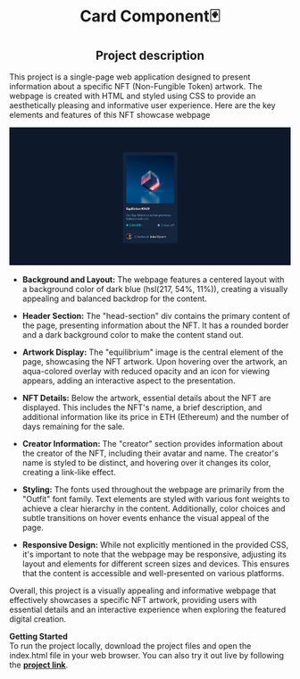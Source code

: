<h1 align="center">Card Component🃏</h1>
<h2 align="center">Project description</h2>

This project is a single-page web application designed to present information about a specific NFT (Non-Fungible Token) artwork. 
The webpage is created with HTML and styled using CSS to provide an aesthetically pleasing and informative user experience. Here are the key elements and features of this NFT showcase webpage

![1](https://github.com/alo7lika/Card-Component/blob/main/screenshot.png)

* **Background and Layout:**
The webpage features a centered layout with a background color of dark blue (hsl(217, 54%, 11%)), creating a visually appealing and balanced backdrop for the content.

* **Header Section:**
The "head-section" div contains the primary content of the page, presenting information about the NFT. It has a rounded border and a dark background color to make the content stand out.

* **Artwork Display:**
The "equilibrium" image is the central element of the page, showcasing the NFT artwork. Upon hovering over the artwork, an aqua-colored overlay with reduced opacity and an icon for viewing appears, adding an interactive aspect to the presentation.

* **NFT Details:**
Below the artwork, essential details about the NFT are displayed. This includes the NFT's name, a brief description, and additional information like its price in ETH (Ethereum) and the number of days remaining for the sale.

* **Creator Information:**
The "creator" section provides information about the creator of the NFT, including their avatar and name. The creator's name is styled to be distinct, and hovering over it changes its color, creating a link-like effect.

* **Styling:**
The fonts used throughout the webpage are primarily from the "Outfit" font family. Text elements are styled with various font weights to achieve a clear hierarchy in the content. Additionally, color choices and subtle transitions on hover events enhance the visual appeal of the page.

* **Responsive Design:**
While not explicitly mentioned in the provided CSS, it's important to note that the webpage may be responsive, adjusting its layout and elements for different screen sizes and devices. This ensures that the content is accessible and well-presented on various platforms.

Overall, this project is a visually appealing and informative webpage that effectively showcases a specific NFT artwork, providing users with essential details and an interactive experience when exploring the featured digital creation.

**Getting Started** <br>
To run the project locally, download the project files and open the index.html file in your web browser. You can also try it out live by following the [**project link**](https://alo7lika.github.io/Card_Component/).
